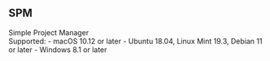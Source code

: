 ## SPM
Simple Project Manager <br>
Supported:
	- macOS 10.12 or later
	- Ubuntu 18.04, Linux Mint 19.3, Debian 11 or later
	- Windows 8.1 or later
